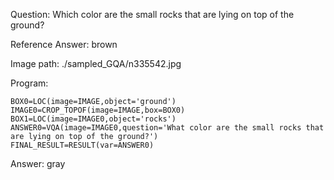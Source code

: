 Question: Which color are the small rocks that are lying on top of the ground?

Reference Answer: brown

Image path: ./sampled_GQA/n335542.jpg

Program:

```
BOX0=LOC(image=IMAGE,object='ground')
IMAGE0=CROP_TOPOF(image=IMAGE,box=BOX0)
BOX1=LOC(image=IMAGE0,object='rocks')
ANSWER0=VQA(image=IMAGE0,question='What color are the small rocks that are lying on top of the ground?')
FINAL_RESULT=RESULT(var=ANSWER0)
```
Answer: gray

